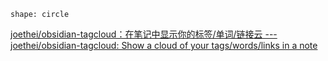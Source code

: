 ```tagcloud
shape: circle
```


[joethei/obsidian-tagcloud：在笔记中显示你的标签/单词/链接云 --- joethei/obsidian-tagcloud: Show a cloud of your tags/words/links in a note](https://github.com/joethei/obsidian-tagcloud)